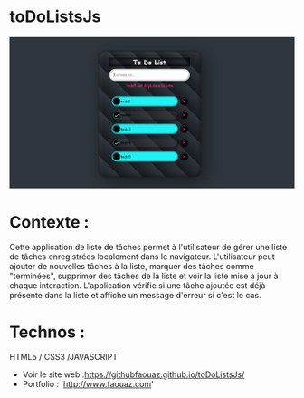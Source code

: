 # toDoListsJs

![toDoList](img.png?raw=true "to do list")

# Contexte :

Cette application de liste de tâches permet à l'utilisateur de gérer une liste de tâches enregistrées localement dans le navigateur. L'utilisateur peut ajouter de nouvelles tâches à la liste, marquer des tâches comme "terminées", supprimer des tâches de la liste et voir la liste mise à jour à chaque interaction.
L'application vérifie si une tâche ajoutée est déjà présente dans la liste et affiche un message d'erreur si c'est le cas.

# Technos :

HTML5 / CSS3 /JAVASCRIPT

- Voir le site web :https://githubfaouaz.github.io/toDoListsJs/
- Portfolio : 'http://www.faouaz.com'
